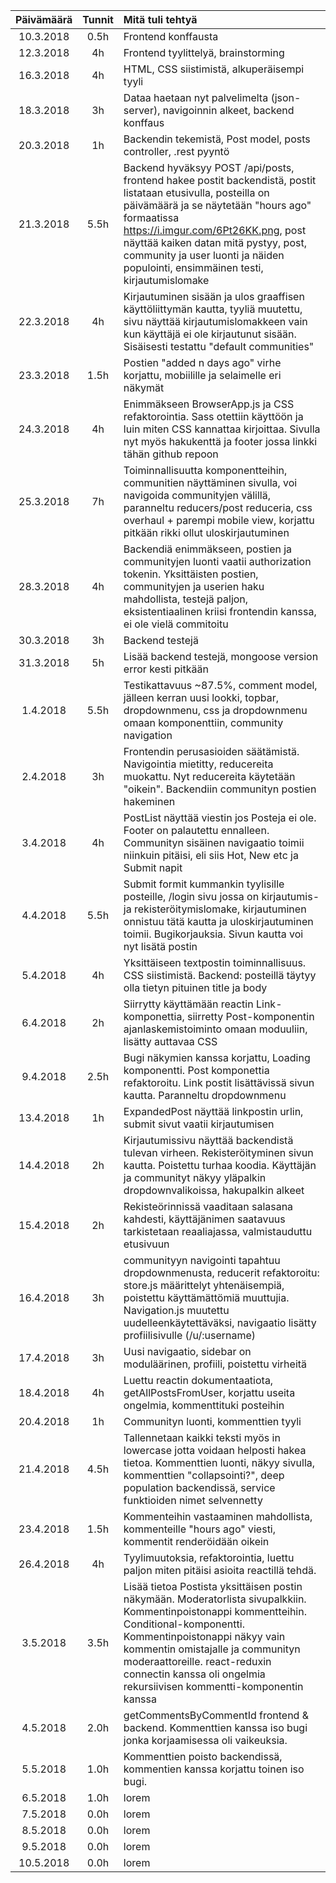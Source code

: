 | Päivämäärä    | Tunnit    | Mitä tuli tehtyä                       |
|:-------------:|:---------:|:---------------------------------------|
| 10.3.2018     | 0.5h      | Frontend konffausta                    |
| 12.3.2018     | 4h        | Frontend tyylittelyä, brainstorming    |
| 16.3.2018     | 4h        | HTML, CSS siistimistä, alkuperäisempi tyyli |
| 18.3.2018     | 3h        | Dataa haetaan nyt palvelimelta (json-server), navigoinnin alkeet, backend konffaus |
| 20.3.2018     | 1h        | Backendin tekemistä, Post model, posts controller, .rest pyyntö |
| 21.3.2018     | 5.5h      | Backend hyväksyy POST /api/posts, frontend hakee postit backendistä, postit listataan etusivulla, posteilla on päivämäärä ja se näytetään "hours ago" formaatissa https://i.imgur.com/6Pt26KK.png, post näyttää kaiken datan mitä pystyy, post, community ja user luonti ja näiden populointi, ensimmäinen testi, kirjautumislomake |
| 22.3.2018     | 4h        | Kirjautuminen sisään ja ulos graaffisen käyttöliittymän kautta, tyyliä muutettu, sivu näyttää kirjautumislomakkeen vain kun käyttäjä ei ole kirjautunut sisään. Sisäisesti testattu "default communities" |
| 23.3.2018     | 1.5h      | Postien "added n days ago" virhe korjattu, mobiilille ja selaimelle eri näkymät |
| 24.3.2018     | 4h        | Enimmäkseen BrowserApp.js ja CSS refaktorointia. Sass otettiin käyttöön ja luin miten CSS kannattaa kirjoittaa. Sivulla nyt myös hakukenttä ja footer jossa linkki tähän github repoon |
| 25.3.2018     | 7h        | Toiminnallisuutta komponentteihin, communitien näyttäminen sivulla, voi navigoida communityjen välillä, paranneltu reducers/post reduceria, css overhaul + parempi mobile view, korjattu pitkään rikki ollut uloskirjautuminen |
| 28.3.2018     | 4h        | Backendiä enimmäkseen, postien ja communityjen luonti vaatii authorization tokenin. Yksittäisten postien, communityjen ja userien haku mahdollista, testejä paljon, eksistentiaalinen kriisi frontendin kanssa, ei ole vielä commitoitu |
| 30.3.2018     | 3h        | Backend testejä |
| 31.3.2018     | 5h        | Lisää backend testejä, mongoose version error kesti pitkään |
| 1.4.2018      | 5.5h      | Testikattavuus ~87.5%, comment model, jälleen kerran uusi lookki, topbar, dropdownmenu, css ja dropdownmenu omaan komponenttiin, community navigation |
| 2.4.2018      | 3h        | Frontendin perusasioiden säätämistä. Navigointia mietitty, reducereita muokattu. Nyt reducereita käytetään "oikein". Backendiin communityn postien hakeminen |
| 3.4.2018      | 4h        | PostList näyttää viestin jos Posteja ei ole. Footer on palautettu ennalleen. Communityn sisäinen navigaatio toimii niinkuin pitäisi, eli siis Hot, New etc ja Submit napit |
| 4.4.2018      | 5.5h      | Submit formit kummankin tyylisille posteille, /login sivu jossa on kirjautumis- ja rekisteröitymislomake, kirjautuminen onnistuu tätä kautta ja uloskirjautuminen toimii. Bugikorjauksia. Sivun kautta voi nyt lisätä postin |
| 5.4.2018      | 4h        | Yksittäiseen textpostin toiminnallisuus. CSS siistimistä. Backend: posteillä täytyy olla tietyn pituinen title ja body |
| 6.4.2018      | 2h        | Siirrytty käyttämään reactin Link-komponettia, siirretty Post-komponentin ajanlaskemistoiminto omaan moduuliin, lisätty auttavaa CSS |
| 9.4.2018      | 2.5h      | Bugi näkymien kanssa korjattu, Loading komponentti. Post komponettia refaktoroitu. Link postit lisättävissä sivun kautta. Paranneltu dropdownmenu | 
| 13.4.2018     | 1h        | ExpandedPost näyttää linkpostin urlin, submit sivut vaatii kirjautumisen |
| 14.4.2018     | 2h        | Kirjautumissivu näyttää backendistä tulevan virheen. Rekisteröityminen sivun kautta. Poistettu turhaa koodia. Käyttäjän ja communityt näkyy yläpalkin dropdownvalikoissa, hakupalkin alkeet |
| 15.4.2018     | 2h        | Rekisteörinnissä vaaditaan salasana kahdesti, käyttäjänimen saatavuus tarkistetaan reaaliajassa, valmistauduttu etusivuun |'
| 16.4.2018     | 3h        | communityyn navigointi tapahtuu dropdownmenusta, reducerit refaktoroitu: store.js määrittelyt yhtenäisempiä, poistettu käyttämättömiä muuttujia. Navigation.js muutettu uudelleenkäytettäväksi, navigaatio lisätty profiilisivulle (/u/:username) |
| 17.4.2018     | 3h        | Uusi navigaatio, sidebar on moduläärinen, profiili, poistettu virheitä |
| 18.4.2018     | 4h        | Luettu reactin dokumentaatiota, getAllPostsFromUser, korjattu useita ongelmia, kommenttituki posteihin
| 20.4.2018     | 1h        | Communityn luonti, kommenttien tyyli |
| 21.4.2018     | 4.5h      | Tallennetaan kaikki teksti myös in lowercase jotta voidaan helposti hakea tietoa. Kommenttien luonti, näkyy sivulla, kommenttien "collapsointi?", deep population backendissä, service funktioiden nimet selvennetty |
| 23.4.2018     | 1.5h      | Kommenteihin vastaaminen mahdollista, kommenteille "hours ago" viesti, kommentit renderöidään oikein |
| 26.4.2018     | 4h        | Tyylimuutoksia, refaktorointia, luettu paljon miten pitäisi asioita reactillä tehdä. |
| 3.5.2018      | 3.5h      | Lisää tietoa Postista yksittäisen postin näkymään. Moderatorlista sivupalkkiin. Kommentinpoistonappi kommentteihin. Conditional-komponentti. Kommentinpoistonappi näkyy vain kommentin omistajalle ja communityn moderaattoreille. react-reduxin connectin kanssa oli ongelmia rekursiivisen kommentti-komponentin kanssa |
| 4.5.2018      | 2.0h      | getCommentsByCommentId frontend & backend. Kommenttien kanssa iso bugi jonka korjaamisessa oli vaikeuksia. |
| 5.5.2018      | 1.0h      | Kommenttien poisto backendissä, kommentien kanssa korjattu toinen iso bugi. |
| 6.5.2018      | 1.0h      | lorem |
| 7.5.2018      | 0.0h      | lorem |
| 8.5.2018      | 0.0h      | lorem |
| 9.5.2018      | 0.0h      | lorem |
| 10.5.2018     | 0.0h      | lorem |
